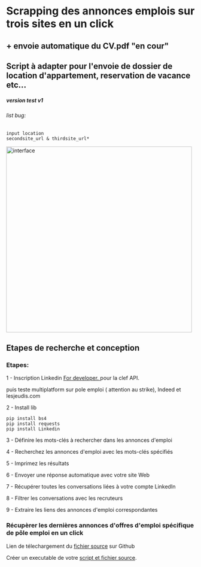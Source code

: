 ﻿<h1>Scrapping des annonces emplois sur trois sites en un click</h1>
<h2> + envoie automatique du CV.pdf "en cour"</h2>
<h2>Script à adapter pour l'envoie de dossier de location d'appartement, reservation de vacance etc...</h2>

<h5>version test v1</h5>
<h6>list bug:</h6>

    input location
    secondsite_url & thirdsite_url*

<img width="496" alt="interface" src="https://user-images.githubusercontent.com/61543927/226321160-0c01a69c-74b0-4963-a57b-cf7b27a8b912.png">


<h2>Etapes de recherche et conception</h2>

<h3>Etapes:</h3>

<p>1 - Inscription Linkedin <a href="https://developer.linkedin.com/">For developer. </a>pour la clef API.</p>
<p> puis teste multiplatform sur pole emploi ( attention au strike), Indeed et lesjeudis.com</p>

<p>2 - Install lib</p>

    pip install bs4
    pip install requests
    pip install Linkedin

<p>3 - Définire les mots-clés à rechercher dans les annonces d'emploi</p>

<p>4 - Recherchez les annonces d'emploi avec les mots-clés spécifiés</p>

<p>5 - Imprimez les résultats</p>

<p>6 - Envoyer une réponse automatique avec votre site Web</p>

<p>7 - Récupérer toutes les conversations liées à votre compte LinkedIn</p>

<p>8 - Filtrer les conversations avec les recruteurs</p>

<p>9 - Extraire les liens des annonces d'emploi correspondantes</p>


<h3> Récupèrer les dernières annonces d'offres d'emploi spécifique de pôle emploi en un click</h3>

<p>Lien de télechargement du <a href="https://github.com/berru-g/Linkedin-job-search-and-automatic-response"> fichier source</a> sur Github</p>

<p>Créer un executable de votre <a href="https://www.youtube.com/watch?v=Jji2ik_AQOg&t=90s
">script et fichier source</a>.</p>


